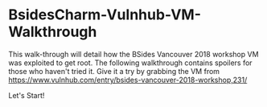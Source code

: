 # BsidesCharm-Vulnhub-VM-Walkthrough
This walk-through will detail how the BSides Vancouver 2018 workshop VM was exploited to get root.
The following walkthrough contains spoilers for those who haven't tried it. Give it a try by grabbing the VM from https://www.vulnhub.com/entry/bsides-vancouver-2018-workshop,231/

Let's Start!


